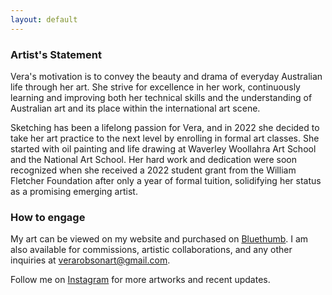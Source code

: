 ```yaml
---
layout: default
---
```


<h3> Artist's Statement </h3>

<p>Vera's motivation is to convey the beauty and drama of everyday Australian life through her art. She strive for excellence in her work, continuously learning and improving both her technical skills and the understanding of Australian art and its place within the international art scene.</p>

<p>Sketching has been a lifelong passion for Vera, and in 2022 she decided to take her art practice to the next level by enrolling in formal art classes. She started with oil painting and life drawing at Waverley Woollahra Art School and the National Art School. Her hard work and dedication were soon recognized when she received a 2022 student grant from the William Fletcher Foundation after only a year of formal tuition, solidifying her status as a promising emerging artist.</p>

<h3>How to engage</h3>

<p>My art can be viewed on my website and purchased on <a href="https://bluethumb.com.au/vera-robson">Bluethumb</a>. I am also available for commissions, artistic collaborations, and any other inquiries at <a href = "mailto:verarobsonart@gmail.com">verarobsonart@gmail.com</a>.</p>

<p>Follow me on <a href="https://www.instagram.com/verarobsonart/">Instagram</a> for more artworks and recent updates.</p>



